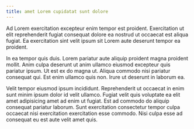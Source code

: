 ```yaml
---
title: amet Lorem cupidatat sunt dolore
---
```


Ad Lorem exercitation excepteur enim tempor est proident. Exercitation ut elit reprehenderit fugiat consequat dolore ea nostrud ut occaecat est aliqua fugiat. Ea exercitation sint velit ipsum sit Lorem aute deserunt tempor ea proident.

In ea tempor quis duis. Lorem pariatur aute aliquip proident magna proident mollit. Anim culpa deserunt ut anim ullamco eiusmod excepteur quis pariatur ipsum. Ut est ex do magna ut. Aliqua commodo nisi pariatur consequat qui. Est enim ullamco quis non. Irure ut deserunt in laborum ea.

Velit tempor eiusmod ipsum incididunt. Reprehenderit ut occaecat in enim sunt minim ipsum dolor id velit ullamco. Fugiat velit quis voluptate ea elit amet adipisicing amet ad enim ut fugiat. Est ad commodo do aliquip consequat pariatur laborum. Sunt exercitation consectetur tempor culpa occaecat nisi exercitation exercitation esse commodo. Nisi culpa esse ad consequat eu est aute velit amet quis.